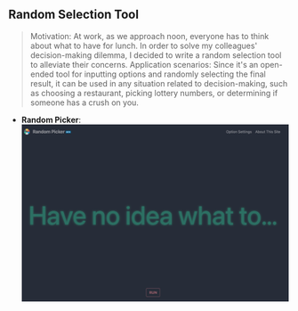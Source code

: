 ## Random Selection Tool

> Motivation: At work, as we approach noon, everyone has to think about what to have for lunch. In order to solve my colleagues' decision-making dilemma, I decided to write a random selection tool to alleviate their concerns.
> Application scenarios: Since it's an open-ended tool for inputting options and randomly selecting the final result, it can be used in any situation related to decision-making, such as choosing a restaurant, picking lottery numbers, or determining if someone has a crush on you.
- **Random Picker**:
[![Random Picker](images/random-picker-photo.jpg "Random Picker")](https://quinhsieh.github.io/random-picker)



